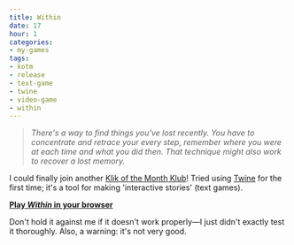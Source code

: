 ```yaml
---
title: Within
date: 17
hour: 1
categories:
- my-games
tags:
- kotm
- release
- text-game
- twine
- video-game
- within
---
```


> _There's a way to find things you've lost recently. You have to concentrate and retrace your every step, remember where you were at each time and what you did then. That technique might also work to recover a lost memory._

I could finally join another [Klik of the Month Klub](http://blog.agj.cl/tag/kotm/)! Tried using [Twine](http://gimcrackd.com/etc/src/) for the first time; it's a tool for making 'interactive stories' (text games).

**[Play _Within_ in your browser](http://www.agj.cl/files/games/within-kotm/)**

Don't hold it against me if it doesn't work properly—I just didn't exactly test it thoroughly. Also, a warning: it's not very good.
